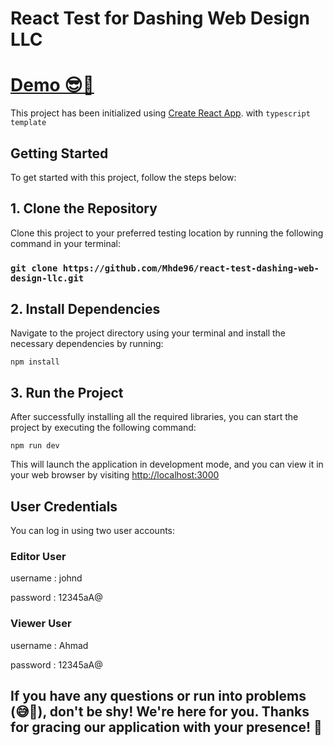 # React Test for Dashing Web Design LLC

# [Demo 😎🚀](https://react-test-dashing-web-design-llc.vercel.app/login)

This project has been initialized using [Create React App](https://create-react-app.dev/docs/adding-typescript/). with `typescript template`

## Getting Started

To get started with this project, follow the steps below:

## 1. Clone the Repository

Clone this project to your preferred testing location by running the following command in your terminal:

### `git clone https://github.com/Mhde96/react-test-dashing-web-design-llc.git`

## 2. Install Dependencies
Navigate to the project directory using your terminal and install the necessary dependencies by running:

`npm install`

## 3. Run the Project

After successfully installing all the required libraries, you can start the project by executing the following command:

`npm run dev`

This will launch the application in development mode, and you can view it in your web browser by visiting  [http://localhost:3000](http://localhost:3000)


## User Credentials
You can log in using two user accounts:

### Editor User

username : johnd

password : 12345aA@

### Viewer User

username : Ahmad

password : 12345aA@

## If you have any questions or run into problems (😅🤖), don't be shy! We're here for you. Thanks for gracing our application with your presence! 🚀